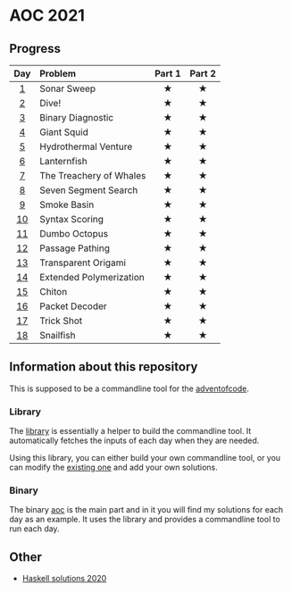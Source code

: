 # AOC 2021

## Progress

| Day | Problem | Part 1 | Part 2 |
| :-: |	:------- | :----: | :----: |
| [1](aoc/src/days/one.rs) | Sonar Sweep | ★ | ★ |
| [2](aoc/src/days/two.rs) | Dive! | ★ | ★ |
| [3](aoc/src/days/three.rs) | Binary Diagnostic | ★ | ★ |
| [4](aoc/src/days/four.rs) | Giant Squid | ★ | ★ |
| [5](aoc/src/days/five.rs) | Hydrothermal Venture | ★ | ★ |
| [6](aoc/src/days/six.rs) | Lanternfish | ★ | ★ |
| [7](aoc/src/days/seven.rs) | The Treachery of Whales | ★ | ★ |
| [8](aoc/src/days/eight.rs) | Seven Segment Search | ★ | ★ |
| [9](aoc/src/days/nine.rs) | Smoke Basin | ★ | ★ |
| [10](aoc/src/days/ten.rs) | Syntax Scoring | ★ | ★ |
| [11](aoc/src/days/eleven.rs) | Dumbo Octopus | ★ | ★ |
| [12](aoc/src/days/twelve.rs) | Passage Pathing | ★ | ★ |
| [13](aoc/src/days/thirteem.rs) | Transparent Origami | ★ | ★ |
| [14](aoc/src/days/fourteen.rs) | Extended Polymerization | ★ | ★ |
| [15](aoc/src/days/fifteen.rs) | Chiton | ★ | ★ |
| [16](aoc/src/days/sixteen.rs) | Packet Decoder | ★ | ★ |
| [17](aoc/src/days/seventeen.rs) | Trick Shot | ★ | ★ |
| [18](aoc/src/days/eighteen.rs) | Snailfish | ★ | ★ |
<!--
| [19](aoc/src/days/nineteeen.rs) |  |  |  |
| [20](aoc/src/days/twenty.rs) |  |  |  |
| [21](aoc/src/days/twentyone.rs) |  |  |  |
| [22](aoc/src/days/twentytwo.rs) |  |  |  |
| [23](aoc/src/days/twentythree.rs) |  |  |  |
| [24](aoc/src/days/twentyfour.rs) |  |  |  |
| [25](aoc/src/days/twentyfive.rs) |  |  |  |
-->

## Information about this repository

This is supposed to be a commandline tool for the [adventofcode](https://adventofcode.com/2021).

### Library

The [library](./libaoc) is essentially a helper to build the commandline tool. It automatically fetches the inputs of each day when they are needed.

Using this library, you can either build your own commandline tool, or you can modify the [existing one](./aoc) and add your own solutions.

### Binary

The binary [aoc](./aoc) is the main part and in it you will find my solutions for each day as an example. It uses the library and provides a commandline tool to run each day.

## Other
- [Haskell solutions 2020](https://github.com/wiebecommajonas/aoc-2020)